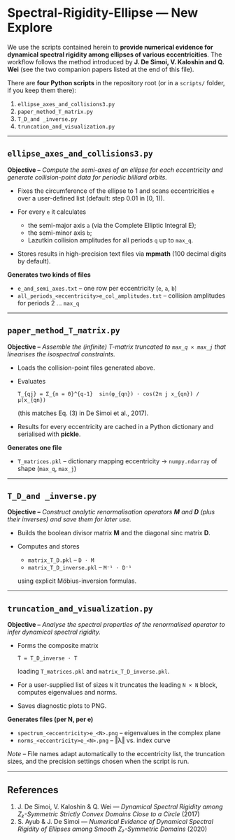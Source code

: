 # Spectral-Rigidity-Ellipse — New Explore

We use the scripts contained herein to **provide numerical evidence for dynamical spectral rigidity among ellipses of various eccentricities**.
The workflow follows the method introduced by **J. De Simoi, V. Kaloshin and Q. Wei** (see the two companion papers listed at the end of this file).

There are **four Python scripts** in the repository root (or in a `scripts/` folder, if you keep them there):

1. `ellipse_axes_and_collisions3.py`
2. `paper_method_T_matrix.py`
3. `T_D_and _inverse.py`
4. `truncation_and_visualization.py`

---

## `ellipse_axes_and_collisions3.py`

**Objective –** *Compute the semi-axes of an ellipse for each eccentricity and generate collision-point data for periodic billiard orbits.*

* Fixes the circumference of the ellipse to 1 and scans eccentricities `e` over a user-defined list (default: step 0.01 in \[0, 1)).
* For every `e` it calculates

  * the semi-major axis `a` (via the Complete Elliptic Integral E);
  * the semi-minor axis `b`;
  * Lazutkin collision amplitudes for all periods `q` up to `max_q`.
* Stores results in high-precision text files via **mpmath** (100 decimal digits by default).

**Generates two kinds of files**

* `e_and_semi_axes.txt` – one row per eccentricity (`e`, `a`, `b`)
* `all_periods_<eccentricity>e_col_amplitudes.txt` – collision amplitudes for periods 2 … `max_q`

---

## `paper_method_T_matrix.py`

**Objective –** *Assemble the (infinite) T-matrix truncated to `max_q × max_j` that linearises the isospectral constraints.*

* Loads the collision-point files generated above.
* Evaluates

  ```
  T_{qj} = Σ_{n = 0}^{q-1}  sin(φ_{qn}) · cos(2π j x_{qn}) / μ(x_{qn})
  ```

  (this matches Eq. (3) in De Simoi et al., 2017).
* Results for every eccentricity are cached in a Python dictionary and serialised with **pickle**.

**Generates one file**

* `T_matrices.pkl` – dictionary mapping eccentricity → `numpy.ndarray` of shape (`max_q`, `max_j`)

---

## `T_D_and _inverse.py`

**Objective –** *Construct analytic renormalisation operators **M** and **D** (plus their inverses) and save them for later use.*

* Builds the boolean divisor matrix **M** and the diagonal sinc matrix **D**.
* Computes and stores

  * `matrix_T_D.pkl` – `D · M`
  * `matrix_T_D_inverse.pkl` – `M⁻¹ · D⁻¹`

  using explicit Möbius-inversion formulas.

---

## `truncation_and_visualization.py`

**Objective –** *Analyse the spectral properties of the renormalised operator to infer dynamical spectral rigidity.*

* Forms the composite matrix

  ```
  T̃ = T_D_inverse · T
  ```

  loading `T_matrices.pkl` and `matrix_T_D_inverse.pkl`.
* For a user-supplied list of sizes `N` it truncates the leading `N × N` block, computes eigenvalues and norms.
* Saves diagnostic plots to PNG.

**Generates files (per N, per e)**

* `spectrum_<eccentricity>e_<N>.png` – eigenvalues in the complex plane
* `norms_<eccentricity>e_<N>.png` – ‖λ‖ vs. index curve

*Note –* File names adapt automatically to the eccentricity list, the truncation sizes, and the precision settings chosen when the script is run.

---

## References

1. J. De Simoi, V. Kaloshin & Q. Wei — *Dynamical Spectral Rigidity among Z₂-Symmetric Strictly Convex Domains Close to a Circle* (2017)
2. S. Ayub & J. De Simoi — *Numerical Evidence of Dynamical Spectral Rigidity of Ellipses among Smooth Z₂-Symmetric Domains* (2020)
